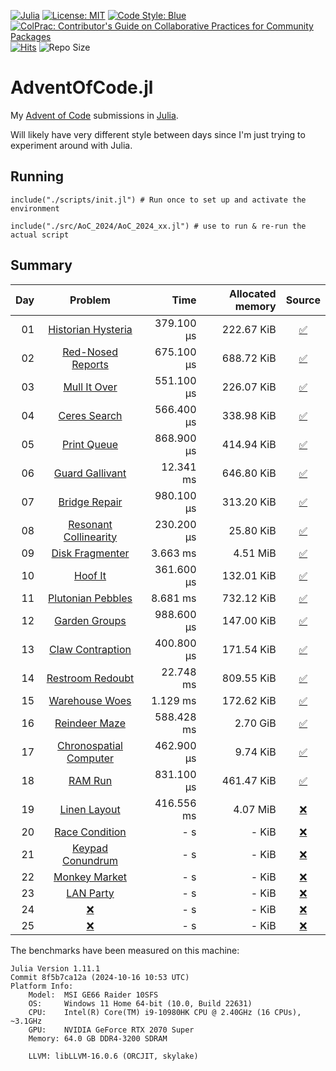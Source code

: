 [![Julia](https://img.shields.io/badge/Julia-9558B2?style=flat&logo=Julia&logoColor=white)](https://julialang.org/)
[![License: MIT](https://img.shields.io/badge/License-MIT-yellow.svg)](https://opensource.org/licenses/MIT)
[![Code Style: Blue](https://img.shields.io/badge/code%20style-blue-4495d1.svg)](https://github.com/invenia/BlueStyle)
[![ColPrac: Contributor's Guide on Collaborative Practices for Community Packages](https://img.shields.io/badge/ColPrac-Contributor's%20Guide-blueviolet)](https://github.com/SciML/ColPrac)
[![Hits](https://hits.seeyoufarm.com/api/count/incr/badge.svg?url=https%3A%2F%2Fgithub.com%2FTitas22%2FAdventOfCode.jl&count_bg=%2300CC00&title_bg=%23555555&icon=&icon_color=%23E7E7E7&title=hits&edge_flat=false)](https://hits.seeyoufarm.com)
![Repo Size](https://img.shields.io/github/repo-size/Titas22/AdventOfCode.jl)

# AdventOfCode.jl

My [Advent of Code](https://adventofcode.com/) submissions in [Julia](https://julialang.org/).

Will likely have very different style between days since I'm just trying to experiment around with Julia.


## Running
```
include("./scripts/init.jl") # Run once to set up and activate the environment

include("./src/AoC_2024/AoC_2024_xx.jl") # use to run & re-run the actual script
```

## Summary

| Day | Problem | Time | Allocated memory | Source |
|----:|:-------:|-----:|-----------------:|:------:|
| 01 | [Historian Hysteria](https://adventofcode.com/2024/day/1) | 379.100 μs | 222.67 KiB | [:white_check_mark:](https://github.com/Titas22/AdventOfCode.jl/blob/main/src/AoC_2024/AoC_2024_01.jl) |
| 02 | [Red-Nosed Reports](https://adventofcode.com/2024/day/2) | 675.100 μs | 688.72 KiB | [:white_check_mark:](https://github.com/Titas22/AdventOfCode.jl/blob/main/src/AoC_2024/AoC_2024_02.jl) |
| 03 | [Mull It Over](https://adventofcode.com/2024/day/3) | 551.100 μs | 226.07 KiB | [:white_check_mark:](https://github.com/Titas22/AdventOfCode.jl/blob/main/src/AoC_2024/AoC_2024_03.jl) |
| 04 | [Ceres Search](https://adventofcode.com/2024/day/4) | 566.400 μs | 338.98 KiB | [:white_check_mark:](https://github.com/Titas22/AdventOfCode.jl/blob/main/src/AoC_2024/AoC_2024_04.jl) |
| 05 | [Print Queue](https://adventofcode.com/2024/day/5) | 868.900 μs | 414.94 KiB | [:white_check_mark:](https://github.com/Titas22/AdventOfCode.jl/blob/main/src/AoC_2024/AoC_2024_05.jl) |
| 06 | [Guard Gallivant](https://adventofcode.com/2024/day/6) | 12.341 ms | 646.80 KiB | [:white_check_mark:](https://github.com/Titas22/AdventOfCode.jl/blob/main/src/AoC_2024/AoC_2024_06.jl) |
| 07 | [Bridge Repair](https://adventofcode.com/2024/day/7) | 980.100 μs | 313.20 KiB | [:white_check_mark:](https://github.com/Titas22/AdventOfCode.jl/blob/main/src/AoC_2024/AoC_2024_07.jl) |
| 08 | [Resonant Collinearity](https://adventofcode.com/2024/day/8) | 230.200 μs | 25.80 KiB | [:white_check_mark:](https://github.com/Titas22/AdventOfCode.jl/blob/main/src/AoC_2024/AoC_2024_08.jl) |
| 09 | [Disk Fragmenter](https://adventofcode.com/2024/day/9) | 3.663 ms | 4.51 MiB | [:white_check_mark:](https://github.com/Titas22/AdventOfCode.jl/blob/main/src/AoC_2024/AoC_2024_09.jl) |
| 10 | [Hoof It](https://adventofcode.com/2024/day/10) | 361.600 μs | 132.01 KiB | [:white_check_mark:](https://github.com/Titas22/AdventOfCode.jl/blob/main/src/AoC_2024/AoC_2024_10.jl) |
| 11 | [Plutonian Pebbles](https://adventofcode.com/2024/day/11) | 8.681 ms | 732.12 KiB | [:white_check_mark:](https://github.com/Titas22/AdventOfCode.jl/blob/main/src/AoC_2024/AoC_2024_11.jl) |
| 12 | [Garden Groups](https://adventofcode.com/2024/day/12) | 988.600 μs | 147.00 KiB | [:white_check_mark:](https://github.com/Titas22/AdventOfCode.jl/blob/main/src/AoC_2024/AoC_2024_12.jl) |
| 13 | [Claw Contraption](https://adventofcode.com/2024/day/13) | 400.800 μs | 171.54 KiB | [:white_check_mark:](https://github.com/Titas22/AdventOfCode.jl/blob/main/src/AoC_2024/AoC_2024_13.jl) |
| 14 | [Restroom Redoubt](https://adventofcode.com/2024/day/14) | 22.748 ms | 809.55 KiB | [:white_check_mark:](https://github.com/Titas22/AdventOfCode.jl/blob/main/src/AoC_2024/AoC_2024_14.jl) |
| 15 | [Warehouse Woes](https://adventofcode.com/2024/day/15) | 1.129 ms | 172.62 KiB | [:white_check_mark:](https://github.com/Titas22/AdventOfCode.jl/blob/main/src/AoC_2024/AoC_2024_15.jl) |
| 16 | [Reindeer Maze](https://adventofcode.com/2024/day/16) | 588.428 ms | 2.70 GiB | [:white_check_mark:](https://github.com/Titas22/AdventOfCode.jl/blob/main/src/AoC_2024/AoC_2024_16.jl) |
| 17 | [Chronospatial Computer](https://adventofcode.com/2024/day/17) | 462.900 μs | 9.74 KiB | [:white_check_mark:](https://github.com/Titas22/AdventOfCode.jl/blob/main/src/AoC_2024/AoC_2024_17.jl) |
| 18 | [RAM Run](https://adventofcode.com/2024/day/18) | 831.100 μs | 461.47 KiB | [:white_check_mark:](https://github.com/Titas22/AdventOfCode.jl/blob/main/src/AoC_2024/AoC_2024_18.jl) |
| 19 | [Linen Layout](https://adventofcode.com/2024/day/19) | 416.556 ms | 4.07 MiB | [:x:](https://github.com/Titas22/AdventOfCode.jl/blob/main/src/AoC_2024/AoC_2024_19.jl) |
| 20 | [Race Condition](https://adventofcode.com/2024/day/20) | - s | - KiB | [:x:](https://github.com/Titas22/AdventOfCode.jl) |
| 21 | [Keypad Conundrum](https://adventofcode.com/2024/day/21) | - s | - KiB | [:x:](https://github.com/Titas22/AdventOfCode.jl) |
| 22 | [Monkey Market](https://adventofcode.com/2024/day/22) | - s | - KiB | [:x:](https://github.com/Titas22/AdventOfCode.jl) |
| 23 | [LAN Party](https://adventofcode.com/2024/day/23) | - s | - KiB | [:x:](https://github.com/Titas22/AdventOfCode.jl) |
| 24 | [:x:](https://adventofcode.com/2024/day/24) | - s | - KiB | [:x:](https://github.com/Titas22/AdventOfCode.jl) |
| 25 | [:x:](https://adventofcode.com/2024/day/25) | - s | - KiB | [:x:](https://github.com/Titas22/AdventOfCode.jl) |


The benchmarks have been measured on this machine:
```  
Julia Version 1.11.1
Commit 8f5b7ca12a (2024-10-16 10:53 UTC)
Platform Info:
    Model:  MSI GE66 Raider 10SFS
    OS:     Windows 11 Home 64-bit (10.0, Build 22631)
    CPU:    Intel(R) Core(TM) i9-10980HK CPU @ 2.40GHz (16 CPUs), ~3.1GHz
    GPU:    NVIDIA GeForce RTX 2070 Super
    Memory: 64.0 GB DDR4-3200 SDRAM

    LLVM: libLLVM-16.0.6 (ORCJIT, skylake)
```
